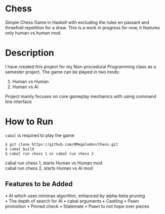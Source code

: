# Chess
Simple Chess Game in Haskell with excluding the rules en passant and threefold repetition for a draw.
This is a work in progress for now, it features only human vs human mod.

# Description
I have created this project for my Non-procedural Programming class as a semester project. The game can be played in two mods:
1. Human vs Human
2. Human vs AI

Project mainly focuses on core gameplay mechanics with using command line interface

# How to Run
`cabal` is required to play the game

```sh
$ git clone https://github.com/0Megalodon/Chess.git
$ cabal build
$ cabal run chess 1 or cabal run chess 2
```
cabal run chess 1, starts Human vs Human mod <br />
cabal run chess 2, starts Human vs AI mod

## Features to be Added
• AI which uses minimax algorithm, enhanced by alpha-beta pruning <br />
• The depth of search for AI
• cabal arguments
• Castling
• Pawn promotion
• Pinned check
• Stalemate
• Pawn to not hope over pieces
